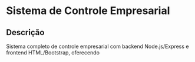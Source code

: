 # Sistema de Controle Empresarial

## Descrição
Sistema completo de controle empresarial com backend Node.js/Express e frontend HTML/Bootstrap, oferecendo
